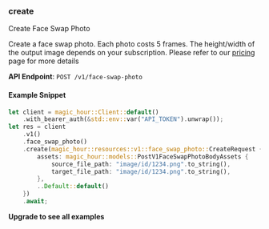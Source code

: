 
### create <a name="create"></a>
Create Face Swap Photo

Create a face swap photo. Each photo costs 5 frames. The height/width of the output image depends on your subscription. Please refer to our [pricing](/pricing) page for more details

**API Endpoint**: `POST /v1/face-swap-photo`

#### Example Snippet

```rust
let client = magic_hour::Client::default()
    .with_bearer_auth(&std::env::var("API_TOKEN").unwrap());
let res = client
    .v1()
    .face_swap_photo()
    .create(magic_hour::resources::v1::face_swap_photo::CreateRequest {
        assets: magic_hour::models::PostV1FaceSwapPhotoBodyAssets {
            source_file_path: "image/id/1234.png".to_string(),
            target_file_path: "image/id/1234.png".to_string(),
        },
        ..Default::default()
    })
    .await;
```

**Upgrade to see all examples**
